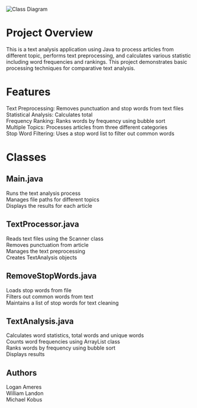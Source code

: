 ![Class Diagram](Semester-Project/semesterProjectUML.png)


# Project Overview
This is a text analysis application using Java to process articles from different topic, performs text preprocessing, and calculates various statistic including word frequencies and rankings. This project demonstrates basic processing techniques for comparative text analysis.

# Features
Text Preprocessing: Removes punctuation and stop words from text files  
Statistical Analysis: Calculates total  
Frequency Ranking: Ranks words by frequency using bubble sort  
Multiple Topics: Processes articles from three different categories  
Stop Word Filtering: Uses a stop word list to filter out common words  

# Classes

## Main.java
Runs the text analysis process  
Manages file paths for different topics  
Displays the results for each article  

## TextProcessor.java
Reads text files using the Scanner class  
Removes punctuation from article  
Manages the text preprocessing  
Creates TextAnalysis objects  

## RemoveStopWords.java
Loads stop words from file  
Filters out common words from text  
Maintains a list of stop words for text cleaning  

## TextAnalysis.java
Calculates word statistics, total words and unique words  
Counts word frequencies using ArrayList class  
Ranks words by frequency using bubble sort  
Displays results  

## Authors
Logan Ameres  
William Landon  
Michael Kobus
